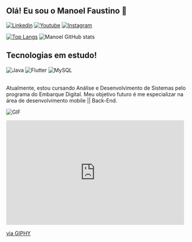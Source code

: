 ## Olá! Eu sou o Manoel Faustino 👋

[![Linkedin](https://img.shields.io/badge/LinkedIn-0077B5?style=for-the-badge&logo=linkedin&logoColor=white)](https://www.linkedin.com/in/manoelfaustino/)
[![Youtube](https://img.shields.io/badge/YouTube-FF0000?style=for-the-badge&logo=youtube&logoColor=white)](https://www.youtube.com/channel/UCDOQ-9FDtDz9kgYE56cF2gw)
[![Instagram](https://img.shields.io/badge/Instagram-E4405F?style=for-the-badge&logo=instagram&logoColor=white)](https://www.instagram.com/manoel_dev/)

[![Top Langs](https://github-readme-stats.vercel.app/api/top-langs/?username=manoeldeveloper&layout=donut-vertical)](https://github.com/anuraghazra/github-readme-stats)
![Manoel GitHub stats](https://github-readme-stats.vercel.app/api?username=manoeldeveloper&show_icons=true&theme=tokyonight&count_private=true)

## Tecnologias em estudo!

<div style="display: inline_block">
  <img align="center" alt="Java" src="https://img.shields.io/badge/Java-ED8B00?style=for-the-badge&logo=openjdk&logoColor=white" />
  <img align="center" alt="Flutter" src="https://img.shields.io/badge/Flutter-02569B?style=for-the-badge&logo=flutter&logoColor=white" />
  <img align="center" alt="MySQL" src="https://img.shields.io/badge/MySQL-00000F?style=for-the-badge&logo=mysql&logoColor=white" />
</div><br/>

Atualmente, estou cursando Análise e Desenvolvimento de Sistemas pelo programa do Embarque Digital. Meu objetivo futuro é me especializar na área de desenvolvimento mobile || Back-End.

![GIF](https://giphy.com/gifs/cat-fast-nyan-FYZWmFuJAABp6MEryf)
<iframe src="https://giphy.com/embed/FYZWmFuJAABp6MEryf" width="480" height="282" frameBorder="0" class="giphy-embed" allowFullScreen></iframe><p><a href="https://giphy.com/gifs/cat-fast-nyan-FYZWmFuJAABp6MEryf">via GIPHY</a></p>
